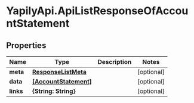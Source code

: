 # YapilyApi.ApiListResponseOfAccountStatement

## Properties
Name | Type | Description | Notes
------------ | ------------- | ------------- | -------------
**meta** | [**ResponseListMeta**](ResponseListMeta.md) |  | [optional] 
**data** | [**[AccountStatement]**](AccountStatement.md) |  | [optional] 
**links** | **{String: String}** |  | [optional] 


